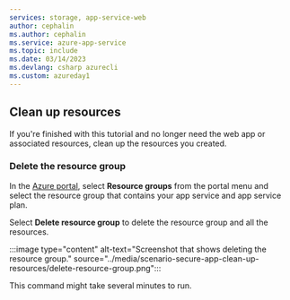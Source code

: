 ```yaml
---
services: storage, app-service-web
author: cephalin
ms.author: cephalin
ms.service: azure-app-service
ms.topic: include
ms.date: 03/14/2023
ms.devlang: csharp azurecli
ms.custom: azureday1
---
```


## Clean up resources

If you're finished with this tutorial and no longer need the web app or associated resources, clean up the resources you created.

### Delete the resource group

In the [Azure portal](https://portal.azure.com), select **Resource groups** from the portal menu and select the resource group that contains your app service and app service plan.

Select **Delete resource group** to delete the resource group and all the resources.

:::image type="content" alt-text="Screenshot that shows deleting the resource group." source="../media/scenario-secure-app-clean-up-resources/delete-resource-group.png":::

This command might take several minutes to run.
